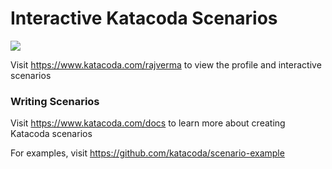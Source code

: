 # Interactive Katacoda Scenarios

[![](http://shields.katacoda.com/katacoda/rajverma/count.svg)](https://www.katacoda.com/rajverma "Get your profile on Katacoda.com")

Visit https://www.katacoda.com/rajverma to view the profile and interactive scenarios

### Writing Scenarios
Visit https://www.katacoda.com/docs to learn more about creating Katacoda scenarios

For examples, visit https://github.com/katacoda/scenario-example
